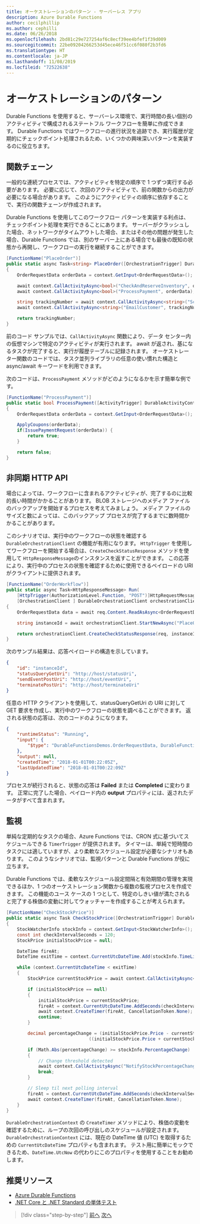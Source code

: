```yaml
---
title: オーケストレーションのパターン - サーバーレス アプリ
description: Azure Durable Functions
author: cecilphillip
ms.author: cephilli
ms.date: 06/26/2018
ms.openlocfilehash: 2bd81c29e727254af6c8ecf39ee4bfef1f39d009
ms.sourcegitcommit: 22be09204266253d45ece46f51cc6f080f2b3fd6
ms.translationtype: HT
ms.contentlocale: ja-JP
ms.lasthandoff: 11/08/2019
ms.locfileid: "72522638"
---
```

# <a name="orchestration-patterns"></a>オーケストレーションのパターン

Durable Functions を使用すると、サーバーレス環境で、実行時間の長い個別のアクティビティで構成されるステートフル ワークフローを簡単に作成できます。 Durable Functions ではワークフローの進行状況を追跡でき、実行履歴が定期的にチェックポイント処理されるため、いくつかの興味深いパターンを実装するのに役立ちます。

## <a name="function-chaining"></a>関数チェーン

一般的な連続プロセスでは、アクティビティを特定の順序で 1 つずつ実行する必要があります。 必要に応じて、次回のアクティビティで、前の関数からの出力が必要になる場合があります。 このようにアクティビティの順序に依存することで、実行の関数チェーンが作成されます。

Durable Functions を使用してこのワークフロー パターンを実装する利点は、チェックポイント処理を実行できることにあります。 サーバーがクラッシュした場合、ネットワークがタイムアウトした場合、またはその他の問題が発生した場合、Durable Functions では、別のサーバー上にある場合でも最後の既知の状態から再開し、ワークフローの実行を継続することができます。

```csharp
[FunctionName("PlaceOrder")]
public static async Task<string> PlaceOrder([OrchestrationTrigger] DurableOrchestrationContext context)
{
    OrderRequestData orderData = context.GetInput<OrderRequestData>();

    await context.CallActivityAsync<bool>("CheckAndReserveInventory", orderData);
    await context.CallActivityAsync<bool>("ProcessPayment", orderData);

    string trackingNumber = await context.CallActivityAsync<string>("ScheduleShipping", orderData);
    await context.CallActivityAsync<string>("EmailCustomer", trackingNumber);

    return trackingNumber;
}
```

前のコード サンプルでは、`CallActivityAsync` 関数により、データ センター内の仮想マシンで特定のアクティビティが実行されます。 await が返され、基になるタスクが完了すると、実行が履歴テーブルに記録されます。 オーケストレーター関数のコードでは、タスク並列ライブラリの任意の使い慣れた構造と async/await キーワードを利用できます。

次のコードは、`ProcessPayment` メソッドがどのようになるかを示す簡単な例です。

```csharp
[FunctionName("ProcessPayment")]
public static bool ProcessPayment([ActivityTrigger] DurableActivityContext context)
{
    OrderRequestData orderData = context.GetInput<OrderRequestData>();

    ApplyCoupons(orderData);
    if(IssuePaymentRequest(orderData)) {
        return true;
    }

    return false;
}
```

## <a name="asynchronous-http-apis"></a>非同期 HTTP API

場合によっては、ワークフローに含まれるアクティビティが、完了するのに比較的長い時間がかかることがあります。 BLOB ストレージへのメディア ファイルのバックアップを開始するプロセスを考えてみましょう。 メディア ファイルのサイズと数によっては、このバックアップ プロセスが完了するまでに数時間かかることがあります。

このシナリオでは、実行中のワークフローの状態を確認する `DurableOrchestrationClient` の機能が有用になります。 `HttpTrigger` を使用してワークフローを開始する場合は、`CreateCheckStatusResponse` メソッドを使用して `HttpResponseMessage`のインスタンスを返すことができます。 この応答により、実行中のプロセスの状態を確認するために使用できるペイロードの URI がクライアントに提供されます。

```csharp
[FunctionName("OrderWorkflow")]
public static async Task<HttpResponseMessage> Run(
    [HttpTrigger(AuthorizationLevel.Function, "POST")]HttpRequestMessage req,
    [OrchestrationClient ] DurableOrchestrationClient orchestrationClient)
{
    OrderRequestData data = await req.Content.ReadAsAsync<OrderRequestData>();

    string instanceId = await orchestrationClient.StartNewAsync("PlaceOrder", data);

    return orchestrationClient.CreateCheckStatusResponse(req, instanceId);
}
```

次のサンプル結果は、応答ペイロードの構造を示しています。

```json
{
    "id": "instanceId",
    "statusQueryGetUri": "http://host/statusUri",
    "sendEventPostUri": "http://host/eventUri",
    "terminatePostUri": "http://host/terminateUri"
}
```

任意の HTTP クライアントを使用して、statusQueryGetUri の URI に対して GET 要求を作成し、実行中のワークフローの状態を調べることができます。 返される状態の応答は、次のコードのようになります。

```json
{
    "runtimeStatus": "Running",
    "input": {
        "$type": "DurableFunctionsDemos.OrderRequestData, DurableFunctionsDemos"
    },
    "output": null,
    "createdTime": "2018-01-01T00:22:05Z",
    "lastUpdatedTime": "2018-01-01T00:22:09Z"
}
```

プロセスが続行されると、状態の応答は **Failed** または **Completed** に変わります。 正常に完了した場合、ペイロード内の **output** プロパティには、返されたデータがすべて含まれます。

## <a name="monitoring"></a>監視

単純な定期的なタスクの場合、Azure Functions では、CRON 式に基づいてスケジュールできる `TimerTrigger` が提供されます。 タイマーは、単純で短時間のタスクには適していますが、より柔軟なスケジュール設定が必要なシナリオもあります。 このようなシナリオでは、監視パターンと Durable Functions が役に立ちます。

Durable Functions では、柔軟なスケジュール設定間隔と有効期間の管理を実現できるほか、1 つのオーケストレーション関数から複数の監視プロセスを作成できます。 この機能のユース ケースの 1 つとして、特定のしきい値が満たされると完了する株価の変動に対してウォッチャーを作成することが考えられます。

```csharp
[FunctionName("CheckStockPrice")]
public static async Task CheckStockPrice([OrchestrationTrigger] DurableOrchestrationContext context)
{
    StockWatcherInfo stockInfo = context.GetInput<StockWatcherInfo>();
    const int checkIntervalSeconds = 120;
    StockPrice initialStockPrice = null;

    DateTime fireAt;
    DateTime exitTime = context.CurrentUtcDateTime.Add(stockInfo.TimeLimit);

    while (context.CurrentUtcDateTime < exitTime)
    {
        StockPrice currentStockPrice = await context.CallActivityAsync<StockPrice>("GetStockPrice", stockInfo);

        if (initialStockPrice == null)
        {
            initialStockPrice = currentStockPrice;
            fireAt = context.CurrentUtcDateTime.AddSeconds(checkIntervalSeconds);
            await context.CreateTimer(fireAt, CancellationToken.None);
            continue;
        }

        decimal percentageChange = (initialStockPrice.Price - currentStockPrice.Price) /
                               ((initialStockPrice.Price + currentStockPrice.Price) / 2);

        if (Math.Abs(percentageChange) >= stockInfo.PercentageChange)
        {
            // Change threshold detected
            await context.CallActivityAsync("NotifyStockPercentageChange", currentStockPrice);
            break;
        }

        // Sleep til next polling interval
        fireAt = context.CurrentUtcDateTime.AddSeconds(checkIntervalSeconds);
        await context.CreateTimer(fireAt, CancellationToken.None);
    }
}
```

`DurableOrchestrationContext` の `CreateTimer` メソッドにより、株価の変動を確認するために、ループの次回の呼び出しのスケジュールが設定されます。 `DurableOrchestrationContext` には、現在の DateTime 値 (UTC) を取得するための `CurrentUtcDateTime` プロパティも含まれます。 テスト用に簡単にモックできるため、`DateTime.UtcNow` の代わりにこのプロパティを使用することをお勧めします。

## <a name="recommended-resources"></a>推奨リソース

- [Azure Durable Functions](https://docs.microsoft.com/azure/azure-functions/durable-functions-overview)
- [.NET Core と .NET Standard の単体テスト](../../core/testing/index.md)

>[!div class="step-by-step"]
>[前へ](durable-azure-functions.md)
>[次へ](serverless-business-scenarios.md)
